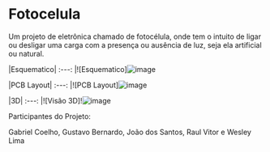 # Fotocelula

Um projeto de eletrônica chamado de fotocélula, onde tem o intuito de ligar ou desligar uma carga com a presença ou ausência de luz, seja ela artificial ou natural.

|Esquematico|
:---:
|![Esquematico]![image](https://user-images.githubusercontent.com/105087818/193639231-920811c3-f4a6-4111-baef-fb3a23b68c6f.png)


|PCB Layout|
:---:
|![PCB Layout]![image](https://user-images.githubusercontent.com/105087818/194922712-9fa0ee44-9126-42f5-b17e-d869211e7222.png)


|3D|
:---:
|![Visão 3D]!![image](https://user-images.githubusercontent.com/111302603/196242156-4d8d79de-2dfc-46a1-b55d-0f3ce32f1a5a.png)



Participantes do Projeto:

Gabriel Coelho,
Gustavo Bernardo,
João dos Santos,
Raul Vitor e
Wesley Lima
